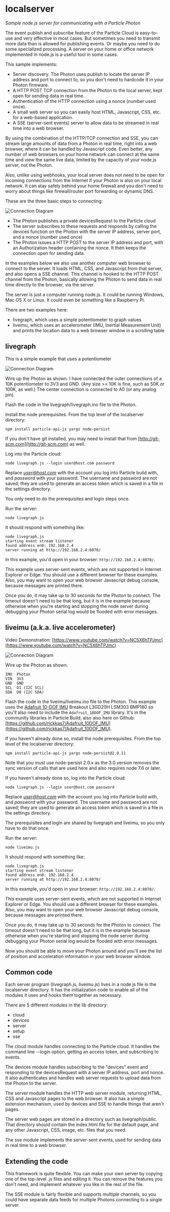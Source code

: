 # localserver
*Sample node.js server for communicating with a Particle Photon*

The event publish and subscribe feature of the Particle Cloud is easy-to-use and very effective in most cases. But sometimes you need to transmit more data than is allowed for publishing events. Or maybe you need to do some specialized processing. A server on your home or office network implemented in node.js is a useful tool in some cases.

This sample implements:

* Server discovery. The Photon uses publish to locate the server IP address and port to connect to, so you don't need to hardcode it in your Photon firmware.
* A HTTP POST TCP connection from the Photon to the local server, kept open for sending data in real time.
* Authentication of the HTTP connection using a nonce (number used once).
* A small web server so you can easily host HTML, Javascript, CSS, etc. for a web-based application.
* A SSE (server-sent events) server to allow data to be streamed in real time into a web browser.

By using the combination of the HTTP/TCP connection and SSE, you can stream large amounts of data from a Photon in real time, right into a web browser, where it can be handled by Javascript code. Even better, any number of web browsers on your home network can connect at the same time and view the same live data, limited by the capacity of your node.js server, not the Photon. 

Also, unlike using webhooks, your local server does not need to be open for incoming connections from the Internet if your Photon is also on your local network. It can stay safely behind your home firewall and you don't need to worry about things like firewall/router port forwarding or dynamic DNS.

These are the three basic steps to connecting:

![Connection Diagram](diagram.jpg)

* The Photon publishes a private devicesRequest to the Particle cloud
* The server subscribes to these requests and responds by calling the devices function on the Photon with the server IP address, server port, and a nonce (number used once)
* The Photon issues a HTTP POST to the server IP address and port, with an Authorization header containing the nonce. It then keeps the connection open for sending data.

In the examples below we also use another computer web browser to connect to the server. It loads HTML, CSS, and Javascript from that server, and also opens a SSE channel. This channel is hooked to the HTTP POST channel from the Photon, basically allowing the Photon to send data in real time directly to the browser, via the server.

The server is just a computer running node.js. It could be running Windows, Mac OS X or Linux. It could even be something like a Raspberry Pi.

There are two examples here: 

* livegraph, which uses a simple potentiometer to graph values
* liveimu, which uses an accelerometer (IMU, Inertial Measurement Unit) and prints the location data to a web browser window in a scrolling table


## livegraph

This is a simple example that uses a potentiometer 

![Connection Diagram](bread_graph.jpg)

Wire up the Photon as shown. I have connected the outer connections of a 10K potentiometer to 3V3 and GND. (Any size >= 10K is fine, such as 50K or 100K, as well.) The center connection is connected to A0 (or any analog pin).

Flash the code in the livegraph/livegraph.ino file to the Photon.

Install the node prerequisites. From the top level of the localserver directory:

```
npm install particle-api-js yargs node-persist
```

If you don't have git installed, you may need to install that from [http://git-scm.com](http://git-scm.com) as well.

Log into the Particle cloud:

```
node livegraph.js --login user@host.com password
```

Replace *user@host.com* with the account you log into Particle build with, and *password* with your password. The username and password are not saved; they are used to generate an access token which is saved in a file in the settings directory. 

You only need to do the prerequisites and login steps once.

Run the server:

```
node livegraph.js
```

It should respond with something like:

```
node livegraph.js
starting event stream listener
found address en0: 192.168.2.4
server running at http://192.168.2.4:8070/
```

In this example, you'd open in your browser: `http://192.168.2.4:8070/`. 

This example uses server-sent events, which are not supported in Internet Explorer or Edge. You should use a different browser for these examples. Also, you may want to open your web browser Javascript debug console, because messages are printed there.

Once you do, it may take up to 30 seconds for the Photon to connect. The timeout doesn't need to be that long, but it is in the example because otherwise when you're starting and stopping the node server during debugging your Photon serial log would be flooded with error messages.


## liveimu (a.k.a. live accelerometer)

Video Demonstration: 
[https://www.youtube.com/watch?v=NC5X6hTPJmc](https://www.youtube.com/watch?v=NC5X6hTPJmc)

![Connection Diagram](bread_imu.jpg)

Wire up the Photon as shown. 

```
IMU  Photon
VIN  3V3
GND  GND
SCL  D1 (I2C SCL)
SDA  D0 (I2C SDA)
```

Flash the code in the liveimu/liveimu.ino file to the Photon. This example uses the [Adafruit 10-DOF IMU](https://www.adafruit.com/products/1604) Breakout L3GD20H LSM303 BMP180 so you'll also need to include the `Adafruit_10DOF_IMU` library. It's in the community libraries in Particle Build, also also here on Github: [https://github.com/rickkas7/Adafruit_10DOF_IMU](https://github.com/rickkas7/Adafruit_10DOF_IMU).

If you haven't already done so, install the node prerequisites. From the top level of the localserver directory:

```
npm install particle-api-js yargs node-persist@2.0.11
```

Note that you must use node-persist 2.0.x as the 3.0 version removes the sync version of calls that are used here and also requires node 7.6 or later.

If you haven't already done so, log into the Particle cloud:

```
node livegraph.js --login user@host.com password
```

Replace *user@host.com* with the account you log into Particle build with, and *password* with your password. The username and password are not saved; they are used to generate an access token which is saved in a file in the settings directory.

The prerequisites and login are shared by livegraph and liveimu, so you only have to do that once.

Run the server:

```
node liveimu.js
```

It should respond with something like:

```
node livegraph.js
starting event stream listener
found address en0: 192.168.2.4
server running at http://192.168.2.4:8070/
```

In this example, you'd open in your browser: `http://192.168.2.4:8070/`.

This example uses server-sent events, which are not supported in Internet Explorer or Edge. You should use a different browser for these examples. Also, you may want to open your web browser Javascript debug console, because messages are printed there.

Once you do, it may take up to 30 seconds for the Photon to connect. The timeout doesn't need to be that long, but it is in the example because otherwise when you're starting and stopping the node server during debugging your Photon serial log would be flooded with error messages.

Now you should be able to move your Photon around and you'll see the list of position and acceleration information in your web browser window.

## Common code

Each server program (livegraph.js, liveimu.js) lives in a node.js file in the localserver directory. It has the initialization code to enable all of the modules it uses and hooks them together as necessary.

There are 5 different modules in the lib directory:

* cloud
* devices
* server
* setup
* sse

The cloud module handles connecting to the Particle cloud. It handles the command line --login option, getting an access token, and subscribing to events.

The devices module handles subscribing to the "devices" event and responding to the devicesRequest with a server IP address, port and nonce. It also authenticates and handles web server requests to upload data from the Photon to the server.

The server module handles the HTTP web server module, returning HTML, CSS and Javascript pages to the web browser. It also has a simple extension mechanism, used by devices and SSE to handle things that aren't pages. 

The server web pages are stored in a directory such as livegraph/public. That directory should contain the index.html file for the default page, and any other Javascript, CSS, image, etc. files that you need.

The sse module implements the server-sent events, used for sending data in real time to a web browser.


## Extending the code

This framework is quite flexible. You can make your own server by copying one of the top-level .js files and editing it. You can remove the features you don't need, and implement whatever you like in the rest of the file. 

The SSE module is fairly flexible and supports multiple channels, so you could have separate data feeds for multiple Photons connecting to a single server.

